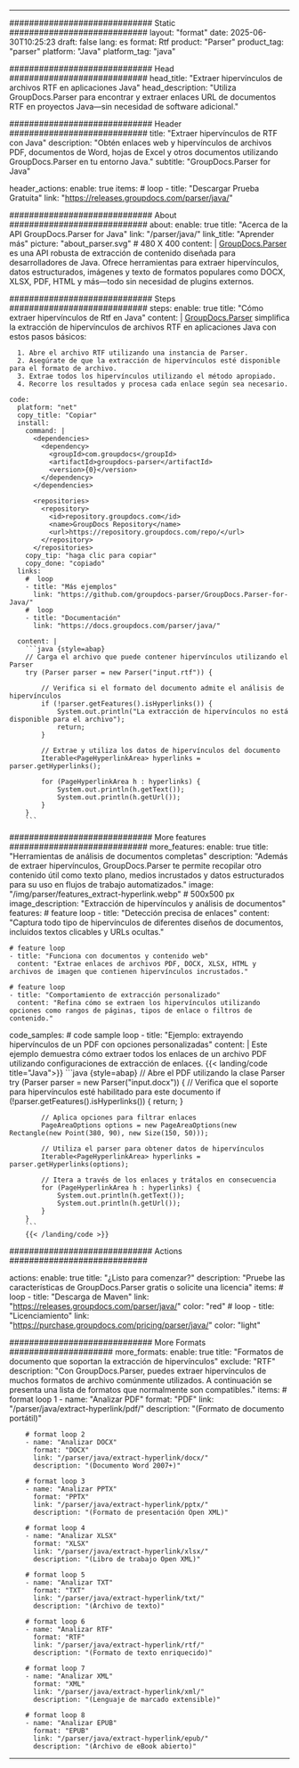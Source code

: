 


---
############################# Static ############################
layout: "format"
date:  2025-06-30T10:25:23
draft: false
lang: es
format: Rtf
product: "Parser"
product_tag: "parser"
platform: "Java"
platform_tag: "java"

############################# Head ############################
head_title: "Extraer hipervínculos de archivos RTF en aplicaciones Java"
head_description: "Utiliza GroupDocs.Parser para encontrar y extraer enlaces URL de documentos RTF en proyectos Java—sin necesidad de software adicional."

############################# Header ############################
title: "Extraer hipervínculos de RTF con Java" 
description: "Obtén enlaces web y hipervínculos de archivos PDF, documentos de Word, hojas de Excel y otros documentos utilizando GroupDocs.Parser en tu entorno Java."
subtitle: "GroupDocs.Parser for Java" 

header_actions:
  enable: true
  items:
    #  loop
    - title: "Descargar Prueba Gratuita"
      link: "https://releases.groupdocs.com/parser/java/"
      
############################# About ############################
about:
    enable: true
    title: "Acerca de la API GroupDocs.Parser for Java"
    link: "/parser/java/"
    link_title: "Aprender más"
    picture: "about_parser.svg" # 480 X 400
    content: |
       [GroupDocs.Parser](/parser/java/) es una API robusta de extracción de contenido diseñada para desarrolladores de Java. Ofrece herramientas para extraer hipervínculos, datos estructurados, imágenes y texto de formatos populares como DOCX, XLSX, PDF, HTML y más—todo sin necesidad de plugins externos.

############################# Steps ############################
steps:
    enable: true
    title: "Cómo extraer hipervínculos de Rtf en Java"
    content: |
      [GroupDocs.Parser](/parser/java/) simplifica la extracción de hipervínculos de archivos RTF en aplicaciones Java con estos pasos básicos:
      
      1. Abre el archivo RTF utilizando una instancia de Parser.
      2. Asegúrate de que la extracción de hipervínculos esté disponible para el formato de archivo.
      3. Extrae todos los hipervínculos utilizando el método apropiado.
      4. Recorre los resultados y procesa cada enlace según sea necesario.
   
    code:
      platform: "net"
      copy_title: "Copiar"
      install:
        command: |
          <dependencies>
            <dependency>
              <groupId>com.groupdocs</groupId>
              <artifactId>groupdocs-parser</artifactId>
              <version>{0}</version>
            </dependency>
          </dependencies>

          <repositories>
            <repository>
              <id>repository.groupdocs.com</id>
              <name>GroupDocs Repository</name>
              <url>https://repository.groupdocs.com/repo/</url>
            </repository>
          </repositories>
        copy_tip: "haga clic para copiar"
        copy_done: "copiado"
      links:
        #  loop
        - title: "Más ejemplos"
          link: "https://github.com/groupdocs-parser/GroupDocs.Parser-for-Java/"
        #  loop
        - title: "Documentación"
          link: "https://docs.groupdocs.com/parser/java/"
          
      content: |
        ```java {style=abap}
        // Carga el archivo que puede contener hipervínculos utilizando el Parser
        try (Parser parser = new Parser("input.rtf")) {

            // Verifica si el formato del documento admite el análisis de hipervínculos
            if (!parser.getFeatures().isHyperlinks()) {
                System.out.println("La extracción de hipervínculos no está disponible para el archivo");
                return;
            }

            // Extrae y utiliza los datos de hipervínculos del documento
            Iterable<PageHyperlinkArea> hyperlinks = parser.getHyperlinks();

            for (PageHyperlinkArea h : hyperlinks) {
                System.out.println(h.getText());
                System.out.println(h.getUrl());
            }
        }
        ```            

############################# More features ############################
more_features:
  enable: true
  title: "Herramientas de análisis de documentos completas"
  description: "Además de extraer hipervínculos, GroupDocs.Parser te permite recopilar otro contenido útil como texto plano, medios incrustados y datos estructurados para su uso en flujos de trabajo automatizados."
  image: "/img/parser/features_extract-hyperlink.webp" # 500x500 px
  image_description: "Extracción de hipervínculos y análisis de documentos"
  features:
    # feature loop
    - title: "Detección precisa de enlaces"
      content: "Captura todo tipo de hipervínculos de diferentes diseños de documentos, incluidos textos clicables y URLs ocultas."

    # feature loop
    - title: "Funciona con documentos y contenido web"
      content: "Extrae enlaces de archivos PDF, DOCX, XLSX, HTML y archivos de imagen que contienen hipervínculos incrustados."

    # feature loop
    - title: "Comportamiento de extracción personalizado"
      content: "Refina cómo se extraen los hipervínculos utilizando opciones como rangos de páginas, tipos de enlace o filtros de contenido."
      
  code_samples:
    # code sample loop
    - title: "Ejemplo: extrayendo hipervínculos de un PDF con opciones personalizadas"
      content: |
        Este ejemplo demuestra cómo extraer todos los enlaces de un archivo PDF utilizando configuraciones de extracción de enlaces.
        {{< landing/code title="Java">}}
        ```java {style=abap}
        //  Abre el PDF utilizando la clase Parser
        try (Parser parser = new Parser("input.docx"))
        {
            // Verifica que el soporte para hipervínculos esté habilitado para este documento
            if (!parser.getFeatures().isHyperlinks()) {
                return;
            }

            // Aplica opciones para filtrar enlaces
            PageAreaOptions options = new PageAreaOptions(new Rectangle(new Point(380, 90), new Size(150, 50)));

            // Utiliza el parser para obtener datos de hipervínculos
            Iterable<PageHyperlinkArea> hyperlinks = parser.getHyperlinks(options);

            // Itera a través de los enlaces y trátalos en consecuencia
            for (PageHyperlinkArea h : hyperlinks) {
                System.out.println(h.getText());
                System.out.println(h.getUrl());
            }
        }
        ```
        {{< /landing/code >}}


############################# Actions ############################

actions:
  enable: true
  title: "¿Listo para comenzar?"
  description: "Pruebe las características de GroupDocs.Parser gratis o solicite una licencia"
  items:
    #  loop
    - title: "Descarga de Maven"
      link: "https://releases.groupdocs.com/parser/java/"
      color: "red"
        #  loop
    - title: "Licenciamiento"
      link: "https://purchase.groupdocs.com/pricing/parser/java/"
      color: "light"


############################# More Formats #####################
more_formats:
    enable: true
    title: "Formatos de documento que soportan la extracción de hipervínculos"
    exclude: "RTF"
    description: "Con GroupDocs.Parser, puedes extraer hipervínculos de muchos formatos de archivo comúnmente utilizados. A continuación se presenta una lista de formatos que normalmente son compatibles."
    items: 
        # format loop 1
        - name: "Analizar PDF"
          format: "PDF"
          link: "/parser/java/extract-hyperlink/pdf/"
          description: "(Formato de documento portátil)"
          
        # format loop 2
        - name: "Analizar DOCX"
          format: "DOCX"
          link: "/parser/java/extract-hyperlink/docx/"
          description: "(Documento Word 2007+)"
          
        # format loop 3
        - name: "Analizar PPTX"
          format: "PPTX"
          link: "/parser/java/extract-hyperlink/pptx/"
          description: "(Formato de presentación Open XML)"
          
        # format loop 4
        - name: "Analizar XLSX"
          format: "XLSX"
          link: "/parser/java/extract-hyperlink/xlsx/"
          description: "(Libro de trabajo Open XML)"
          
        # format loop 5
        - name: "Analizar TXT"
          format: "TXT"
          link: "/parser/java/extract-hyperlink/txt/"
          description: "(Archivo de texto)"
          
        # format loop 6
        - name: "Analizar RTF"
          format: "RTF"
          link: "/parser/java/extract-hyperlink/rtf/"
          description: "(Formato de texto enriquecido)"
          
        # format loop 7
        - name: "Analizar XML"
          format: "XML"
          link: "/parser/java/extract-hyperlink/xml/"
          description: "(Lenguaje de marcado extensible)"
          
        # format loop 8
        - name: "Analizar EPUB"
          format: "EPUB"
          link: "/parser/java/extract-hyperlink/epub/"
          description: "(Archivo de eBook abierto)"
         
          

---
